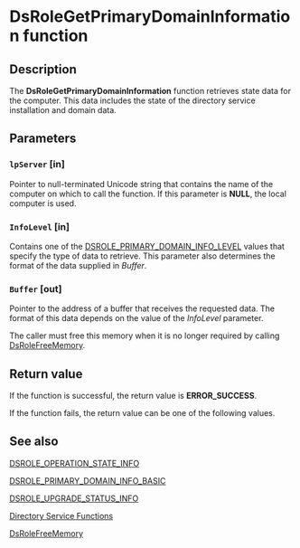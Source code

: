# DsRoleGetPrimaryDomainInformation function

## Description

The **DsRoleGetPrimaryDomainInformation** function retrieves state data for the computer. This data includes the state of the directory service installation and domain data.

## Parameters

### `lpServer` [in]

Pointer to null-terminated Unicode string that contains the name of the computer on which to call the function. If this parameter is **NULL**, the local computer is used.

### `InfoLevel` [in]

Contains one of the [DSROLE_PRIMARY_DOMAIN_INFO_LEVEL](https://learn.microsoft.com/windows/desktop/api/dsrole/ne-dsrole-dsrole_primary_domain_info_level) values that specify the type of data to retrieve. This parameter also determines the format of the data supplied in *Buffer*.

### `Buffer` [out]

Pointer to the address of a buffer that receives the requested data. The format of this data depends on the value of the *InfoLevel* parameter.

The caller must free this memory when it is no longer required by calling [DsRoleFreeMemory](https://learn.microsoft.com/windows/desktop/api/dsrole/nf-dsrole-dsrolefreememory).

## Return value

If the function is successful, the return value is **ERROR_SUCCESS**.

If the function fails, the return value can be one of the following values.

## See also

[DSROLE_OPERATION_STATE_INFO](https://learn.microsoft.com/windows/desktop/api/dsrole/ns-dsrole-dsrole_operation_state_info)

[DSROLE_PRIMARY_DOMAIN_INFO_BASIC](https://learn.microsoft.com/windows/desktop/api/dsrole/ns-dsrole-dsrole_primary_domain_info_basic)

[DSROLE_UPGRADE_STATUS_INFO](https://learn.microsoft.com/windows/desktop/api/dsrole/ns-dsrole-dsrole_upgrade_status_info)

[Directory Service Functions](https://learn.microsoft.com/windows/desktop/AD/directory-service-functions)

[DsRoleFreeMemory](https://learn.microsoft.com/windows/desktop/api/dsrole/nf-dsrole-dsrolefreememory)